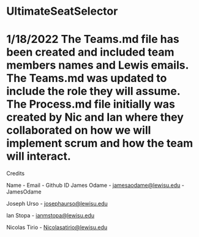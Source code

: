 # UltimateSeatSelector

# 1/18/2022 The Teams.md file has been created and included team members names and Lewis emails. The Teams.md was updated to include the role they will assume. The Process.md file initially was created by Nic and Ian where they collaborated on how we will implement scrum and how the team will interact. 

Credits

Name        - Email                  - Github ID
James Odame - jamesaodame@lewisu.edu - JamesOdame

Joseph Urso - josephaurso@lewisu.edu

Ian Stopa - ianmstopa@lewisu.edu

Nicolas Tirio - Nicolasatirio@lewisu.edu
